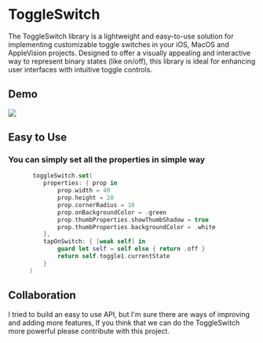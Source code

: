 # ToggleSwitch

The ToggleSwitch library is a lightweight and easy-to-use solution for implementing customizable toggle switches in your iOS, MacOS and AppleVision projects. Designed to offer a visually appealing and interactive way to represent binary states (like on/off), this library is ideal for enhancing user interfaces with intuitive toggle controls.

Demo
  ---

![](https://github.com/megaganjotsingh/ToggleSwitch/blob/main/Gifs/sample.gif)

Easy to Use
  ---
  
  ### You can simply set all the properties in simple way

  ```swift
         toggleSwitch.set(
            properties: { prop in
                prop.width = 40
                prop.height = 20
                prop.cornerRadius = 10
                prop.onBackgroundColor = .green
                prop.thumbProperties.showThumbShadow = true
                prop.thumbProperties.backgroundColor = .white
            },
            tapOnSwitch: { [weak self] in
                guard let self = self else { return .off }
                return self.toggle1.currentState
            }
        )
  ```
  
  Collaboration
---

I tried to build an easy to use API, but I'm sure there are ways of improving and adding more features, If you think that we can do the ToggleSwitch more powerful please contribute with this project.
